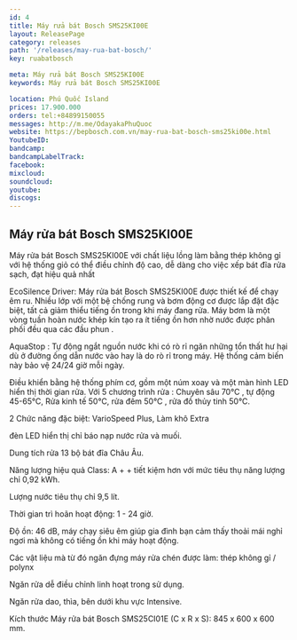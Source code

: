 ```yaml
---
id: 4
title: Máy rửa bát Bosch SMS25KI00E
layout: ReleasePage
category: releases
path: '/releases/may-rua-bat-bosch/'
key: ruabatbosch

meta: Máy rửa bát Bosch SMS25KI00E
keywords: Máy rửa bát Bosch SMS25KI00E

location: Phú Quốc Island
prices: 17.900.000
orders: tel:+84899150055
messages: http://m.me/OdayakaPhuQuoc
website: https://bepbosch.com.vn/may-rua-bat-bosch-sms25ki00e.html
YoutubeID: 
bandcamp: 
bandcampLabelTrack: 
facebook: 
mixcloud: 
soundcloud: 
youtube: 
discogs: 
---
```


## Máy rửa bát Bosch SMS25KI00E

Máy rửa bát Bosch SMS25KI00E  với chất liệu lồng làm bằng thép không gỉ với hệ thống giỏ có thể điều chỉnh độ cao, dễ dàng cho việc xếp bát đĩa rửa sạch, đạt hiệu quả nhất

EcoSilence Driver: Máy rửa bát Bosch SMS25KI00E được thiết kế để chạy êm ru. Nhiều lớp với một bệ chống rung và bơm động cơ được lắp đặt đặc biệt, tất cả giảm thiểu tiếng ồn trong khi máy đang rửa. Máy bơm là một vòng tuần hoàn nước khép kín tạo ra ít tiếng ồn hơn nhờ nước được phân phối đều qua các đầu phun .

AquaStop : Tự động ngắt nguồn nước khi có rò rỉ ngăn những tổn thất hư hại dù ở đường ống dẫn nước vào hay là do rò rỉ trong máy. Hệ thống cảm biến này bảo vệ 24/24 giờ mỗi ngày.

Điều khiển bằng hệ thống phím cơ, gồm một núm xoay và một màn hình LED hiển thị thời gian rửa. Với 5 chương trình rửa : Chuyên sâu 70°C , tự động 45-65°C, Rửa kinh tế 50°C, rửa đêm 50°C , rửa đồ thủy tinh 50°C.

2 Chức năng đặc biệt: VarioSpeed ​​Plus, Làm khô Extra

đèn LED hiển thị chỉ báo nạp nước rửa và muối.

Dung tích rửa 13 bộ bát đĩa Châu Âu.

Năng lượng hiệu quả Class: A + +  tiết kiệm hơn với mức tiêu thụ năng lượng chỉ 0,92 kWh.

Lượng nước tiêu thụ chỉ 9,5 lít.

Thời gian trì hoãn hoạt động: 1 - 24 giờ.

Độ ồn: 46 dB, máy chạy siêu êm giúp gia đình bạn cảm thấy thoải mái nghỉ ngơi mà không có tiếng ồn khi máy hoạt động.

Các vật liệu mà từ đó ngăn đựng máy rửa chén được làm: thép không gỉ / polynx

Ngăn rửa dễ điều chỉnh linh hoạt trong sử dụng.

Ngăn rửa dao, thìa, bên dưới khu vực Intensive.

Kích thước Máy rửa bát Bosch SMS25CI01E (C x R x S): 845 x 600 x 600 mm.